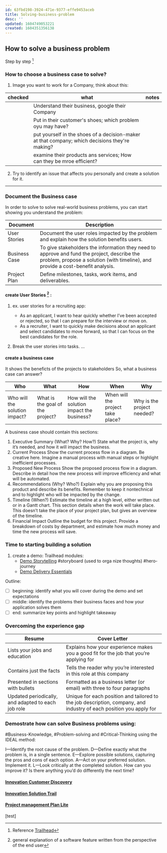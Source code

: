 ```yaml
---
id: 63fbd198-3924-471e-9377-effe9453aceb
title: Solving-business-problem
desc: ''
updated: 1604749053221
created: 1604351356138
---
```


## How to solve a business problem

Step by step [^1]

[^1]: Reference [Trailhead](https://trailhead.salesforce.com/content/learn/modules/salesforce-skills-and-experience-building/identify-and-document-a-business-problem?trail_id=build-your-career-with-salesforce-skills)


### How to choose a business case to solve?

1. Image you want to work for a Company, think about this:

|checked | what | notes |
|--|--|--|
|  | Understand their business, google their Company | |
|  | Put in their customer's shoes; which problem oyu may have? | |
|  | put yourself in the shoes of a decision-maker at that company; which decisions they're making? | |
|  | examine their products ans services; How can they be mroe efficient? | |

2. Try to identify an issue that affects you personally and create a solution for it.

---
### Document the Business case

In order to solve to solve real-world business problems, you can start showing you understand the problem: 

Document | Description
---------|------------
User Stories | Document the user roles impacted by the problem and explain how the solution benefits users.
Business Case | To give stakeholders the information they need to approve and fund the project, describe the problem, propose a solution (with timeline), and provide a cost-benefit analysis.
Project Plan | Define milestones, tasks, work items, and deliverables.

#### create User Stories [^2] : 
[^2]: general explanation of a software feature written from the perspective of the end user

1. ex. user stories for a recruiting app: 
    - As an applicant, I want to hear quickly whether I’ve been accepted or rejected, so that I can prepare for the interview or move on.
    - As a recruiter, I want to quickly make decisions about an applicant and select candidates to move forward, so that I can focus on the best candidates for the role.

2. Break the user stories into tasks.
...

 #### create a business case
It shows the beneficts of the projects to stakeholders
So, what a business case can answer?

Who | What | How | When | Why
----|------|-----|------|----
Who will the solution impact? |What is the goal of the project? |How will the solution impact the business? | When will the project take place? |Why is the project needed?

A business case should contain this sections:

1. Executive Summary (What? Why? How?)
State what the project is, why it’s needed, and how it will impact the business.
2. Current Process
Show the current process flow in a diagram. Be creative here. Imagine a manual process with manual steps or highlight inefficient processes.
3. Proposed New Process
Show the proposed process flow in a diagram. Describe in detail how the new process will improve efficiency and what will be automated.
4. Recommendations (Why? Who?)
Explain why you are proposing this product and describe its benefits. Remember to keep it nontechnical and to highlight who will be impacted by the change.
5. Timeline (When?)
Estimate the timeline at a high level, either written out or in a Gantt chart. This section details when the work will take place. This doesn’t take the place of your project plan, but gives an overview of the timeline.
6. Financial Impact
Outline the budget for this project. Provide a breakdown of costs by department, and estimate how much money and time the new process will save.

### Time to starting building a solution

1. create a demo: 
   Trailhead modules:
   - [Demo Storytelling](https://trailhead.salesforce.com/content/learn/modules/demo-storytelling-public) #storyboard (used to orga nize thoughts) #hero-journey
   - [Demo Delivery Essentials](https://trailhead.salesforce.com/en/content/learn/modules/demo-delivery-essentials-public)

Outline:
- [ ] beginning: identify what you will cover during the demo and set expectations
- [ ] middle: identify the problems their business faces and how your application solves them
- [ ] end: summarize key points and highlight takeaway

 ### Overcoming the experience gap
 
 Resume | Cover Letter
--------|-------------
Lists your jobs and education| Explains how your experience makes you a good fit for the job that you’re applying for
Contains just the facts | Tells the reader why you’re interested in this role at this company
Presented in sections with bullets | Formatted as a business letter (or email) with three to four paragraphs
Updated periodically, and adapted to each job role | Unique for each position and tailored to the job description, company, and industry of each position you apply for

### Demostrate how can solve Business problems using:
 #Business-Knowledge, #Problem-solving and #Critical-Thinking using the IDEAL method:
 
 I—Identify the root cause of the problem.
D—Define exactly what the problem is, in a single sentence.
E—Explore possible solutions, capturing the pros and cons of each option.
A—Act on your preferred solution. Implement it.
L—Look critically at the completed solution. How can you improve it? Is there anything you’d do differently the next time?

#### [Innovation Customer Discovery](https://trailhead.salesforce.com/content/learn/modules/innovation_customer_discovery?trail_id=innovation_salesforce_way)
 
#### [Innovation Solution Trail](https://trailhead.salesforce.com/content/learn/modules/innovation_solution)

#### [Project management Plan Lite](https://trailhead.salesforce.com/content/learn/modules/project-management-plan-lite)

[test]